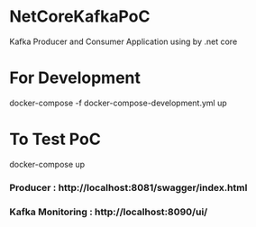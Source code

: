 # NetCoreKafkaPoC
Kafka Producer and Consumer Application using by .net core

# For Development
docker-compose -f docker-compose-development.yml up

# To Test PoC
docker-compose up

### Producer : http://localhost:8081/swagger/index.html
### Kafka Monitoring : http://localhost:8090/ui/

